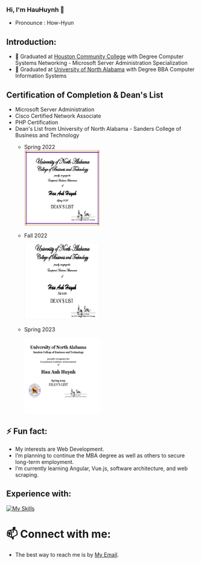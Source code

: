### Hi, I'm HauHuynh 👋
- Pronounce : How-Hyun

## Introduction:
- 💼 Graduated at [Houston Community College](https://www.hccs.edu/) with Degree Computer Systems Networking - Microsoft Server Administration Specialization
- 💼 Graduated at [University of North Alabama](https://una.edu/) with Degree BBA Computer Information Systems

## Certification of Completion & Dean's List
- Microsoft Server Administration
- Cisco Certified Network Associate
- PHP Certification
- Dean's List from University of North Alabama - Sanders College of Business and Technology
   + Spring 2022  
     <img src="Dean Spring 2022.png" alt="Dean's List" width="200" height="200">
   
   + Fall 2022
   
     <img src="Dean Fall 2022.jpg" alt="Dean's List" width="200" height="200">
   
   + Spring 2023
   
     <img src="Dean Spring 2023.jpg" alt="Dean's List" width="200" height="200">

## ⚡ Fun fact:
- My interests are Web Development.
- I’m planning to continue the MBA degree as well as others to secure long-term employment.
- I’m currently learning Angular, Vue.js, software architecture, and web scraping.

## Experience with:
[![My Skills](https://skillicons.dev/icons?i=aws,bash,bootstrap,cs,codepen,css,heroku,docker,eclipse,express,gcp,git,github,html,java,js,jquery,linux,md,mongodb,mysql,nodejs,php,powershell,pr,py,replit,selenium,visualstudio,vscode,&perline=16&theme=dark)](https://skillicons.dev)

# 📫 Connect with me:
- The best way to reach me is by [My Email](mailto:huynhanhhau90@gmail.com).

